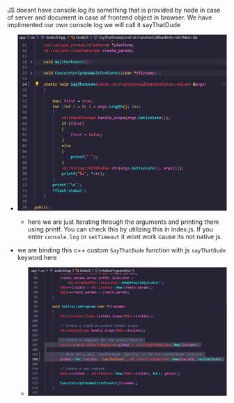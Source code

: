JS doesnt have console.log  its something that is provided by node in case of server and document in case of frontend object in browser. We have implimented our own console.log we will call it sayThatDude

- ![Alt text](./images/explain-sayThatDude/image.png)
  - here we are just iterating through the arguments and printing them using printf. You can check this by utilizing this in index.js. If you enter `console.log` or `setTimeout` it wont work cause its not native js.

- we are binding this c++ custom `SayThatDude` function with js `sayThatDude` keyword here  
  - ![Alt text](./images/explain-sayThatDude/image-1.png)